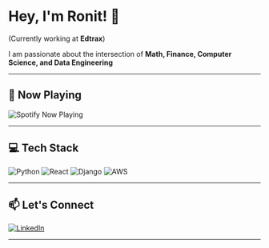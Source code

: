 # Hey, I'm Ronit! 👋

(Currently working at **Edtrax**)

I am passionate about the intersection of **Math, Finance, Computer Science, and Data Engineering**  

---

## 🎵 Now Playing  
![Spotify Now Playing](https://novatorem-rbatra.vercel.app/api/spotify)  

---

## 💻 Tech Stack  
![Python](https://img.shields.io/badge/Python-3776AB?style=for-the-badge&logo=python&logoColor=white)
![React](https://img.shields.io/badge/React-61DAFB?style=for-the-badge&logo=react&logoColor=white)
![Django](https://img.shields.io/badge/Django-092E20?style=for-the-badge&logo=django&logoColor=white)
![AWS](https://img.shields.io/badge/AWS-232F3E?style=for-the-badge&logo=amazon-aws&logoColor=white)

---

## 📫 Let's Connect  
[![LinkedIn](https://img.shields.io/badge/LinkedIn-blue?style=for-the-badge&logo=linkedin)](https://www.linkedin.com/in/ronitbatra)  

---

